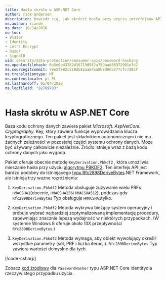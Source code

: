 ```yaml
---
title: Hasła skrótu w ASP.NET Core
author: rick-anderson
description: Dowiedz się, jak skrócić hasła przy użyciu interfejsów API ochrony danych ASP.NET Core.
ms.author: riande
ms.date: 10/14/2016
no-loc:
- Blazor
- Identity
- Let's Encrypt
- Razor
- SignalR
uid: security/data-protection/consumer-apis/password-hashing
ms.openlocfilehash: 6a5e0e4378241671905f2a759aad88372901e7d2
ms.sourcegitcommit: 70e5f982c218db82aa54aa8b8d96b377cfc7283f
ms.translationtype: MT
ms.contentlocale: pl-PL
ms.lasthandoff: 05/04/2020
ms.locfileid: "82769783"
---
```

# <a name="hash-passwords-in-aspnet-core"></a>Hasła skrótu w ASP.NET Core

Baza kodu ochrony danych zawiera pakiet *Microsoft. AspNetCore. Cryptography.* Key, który zawiera funkcje wyprowadzania klucza kryptograficznego. Ten pakiet jest składnikiem autonomicznym i nie ma żadnych zależności w pozostałej części systemu ochrony danych. Może być używany całkowicie niezależnie. Źródło istnieje wraz z bazą kodu ochrony danych jako wygoda.

Pakiet oferuje obecnie metodę `KeyDerivation.Pbkdf2` , która umożliwia mieszanie hasła przy użyciu [algorytmu PBKDF2](https://tools.ietf.org/html/rfc2898#section-5.2). Ten interfejs API jest bardzo podobny do istniejącego [typu Rfc2898DeriveBytes](/dotnet/api/system.security.cryptography.rfc2898derivebytes).NET Framework, ale istnieją trzy ważne rozróżnienia:

1. `KeyDerivation.Pbkdf2` Metoda obsługuje zużywanie wielu PRFs `HMACSHA1`(obecnie, `HMACSHA256`i `HMACSHA512`), podczas gdy `Rfc2898DeriveBytes` Typ obsługuje `HMACSHA1`tylko.

2. `KeyDerivation.Pbkdf2` Metoda wykrywa bieżący system operacyjny i próbuje wybrać najbardziej zoptymalizowaną implementację procedury, zapewniając znacznie lepszą wydajność w niektórych przypadkach. (W systemie Windows 8 oferuje około 10X przepływności `Rfc2898DeriveBytes`.)

3. `KeyDerivation.Pbkdf2` Metoda wymaga, aby obiekt wywołujący określił wszystkie parametry (sól, PRF i liczba iteracji). `Rfc2898DeriveBytes` Typ zawiera wartości domyślne dla tych.

[!code-csharp[](password-hashing/samples/passwordhasher.cs)]

Zobacz [kod źródłowy](https://github.com/dotnet/AspNetCore/blob/master/src/Identity/Extensions.Core/src/PasswordHasher.cs) dla `PasswordHasher` typu ASP.NET Core Identitydla rzeczywistego przypadku użycia.
